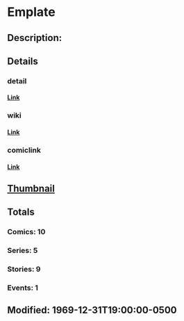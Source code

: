 # Emplate
## Description: 
## Details
### detail
#### [Link](http://marvel.com/characters/615/emplate?utm_campaign=apiRef&utm_source=225578a89fc76f3d20fbffda5d17a88d)
### wiki
#### [Link](http://marvel.com/universe/Emplate?utm_campaign=apiRef&utm_source=225578a89fc76f3d20fbffda5d17a88d)
### comiclink
#### [Link](http://marvel.com/comics/characters/1009292/emplate?utm_campaign=apiRef&utm_source=225578a89fc76f3d20fbffda5d17a88d)
## [Thumbnail](http://i.annihil.us/u/prod/marvel/i/mg/f/10/4bb3bcffb8325.jpg)
## Totals
### Comics: 10
### Series: 5
### Stories: 9
### Events: 1
## Modified: 1969-12-31T19:00:00-0500